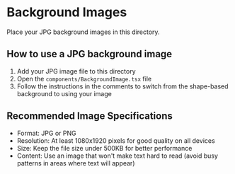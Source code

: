 # Background Images

Place your JPG background images in this directory.

## How to use a JPG background image

1. Add your JPG image file to this directory
2. Open the `components/BackgroundImage.tsx` file
3. Follow the instructions in the comments to switch from the shape-based background to using your image

## Recommended Image Specifications

- Format: JPG or PNG
- Resolution: At least 1080x1920 pixels for good quality on all devices
- Size: Keep the file size under 500KB for better performance
- Content: Use an image that won't make text hard to read (avoid busy patterns in areas where text will appear) 
